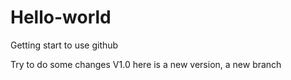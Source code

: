 # Hello-world
Getting start to use github

Try to do some changes V1.0
here is a new version, a new branch

